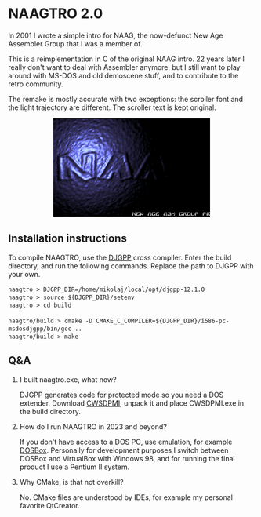 # NAAGTRO 2.0

In 2001 I wrote a simple intro for NAAG, the now-defunct New Age Assembler Group 
that I was a member of.

This is a reimplementation in C of the original NAAG intro. 22 years later
I really don't want to deal with Assembler anymore, but I still want to
play around with MS-DOS and old demoscene stuff, and to contribute to the retro
community.

The remake is mostly accurate with two exceptions: the scroller font and the light
trajectory are different. The scroller text is kept original.

<div align="center">
    <img src="showcase.gif" />
</div>

## Installation instructions

To compile NAAGTRO, use the [DJGPP](https://github.com/andrewwutw/build-djgpp) 
cross compiler. Enter the build directory, and run the following commands. 
Replace the path to DJGPP with your own.

    naagtro > DJGPP_DIR=/home/mikolaj/local/opt/djgpp-12.1.0
    naagtro > source ${DJGPP_DIR}/setenv
    naagtro > cd build
    
    naagtro/build > cmake -D CMAKE_C_COMPILER=${DJGPP_DIR}/i586-pc-msdosdjgpp/bin/gcc ..
    naagtro/build > make

## Q&A

1. I built naagtro.exe, what now?

    DJGPP generates code for protected mode so you need a DOS extender. Download
    [CWSDPMI](https://web.archive.org/web/20151217064947/http://homer.rice.edu/~sandmann/cwsdpmi/csdpmi7b.zip),
    unpack it and place CWSDPMI.exe in the build directory.

2. How do I run NAAGTRO in 2023 and beyond?

    If you don't have access to a DOS PC, use emulation, for example [DOSBox](http://www.dosbox.com/).
    Personally for development purposes I switch between DOSBox and VirtualBox 
    with Windows 98, and for running the final product I use a Pentium II system.

3. Why CMake, is that not overkill?

    No. CMake files are understood by IDEs, for example my personal favorite QtCreator.

